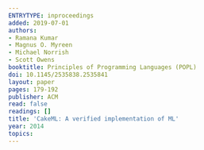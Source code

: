 ```yaml
---
ENTRYTYPE: inproceedings
added: 2019-07-01
authors:
- Ramana Kumar
- Magnus O. Myreen
- Michael Norrish
- Scott Owens
booktitle: Principles of Programming Languages (POPL)
doi: 10.1145/2535838.2535841
layout: paper
pages: 179-192
publisher: ACM
read: false
readings: []
title: 'CakeML: A verified implementation of ML'
year: 2014
topics:
---
```

